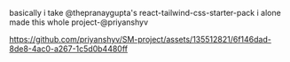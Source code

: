 basically i take @thepranaygupta's react-tailwind-css-starter-pack 
i alone made this whole project-@priyanshyv


https://github.com/priyanshyv/SM-project/assets/135512821/6f146dad-8de8-4ac0-a267-1c5d0b4480ff
